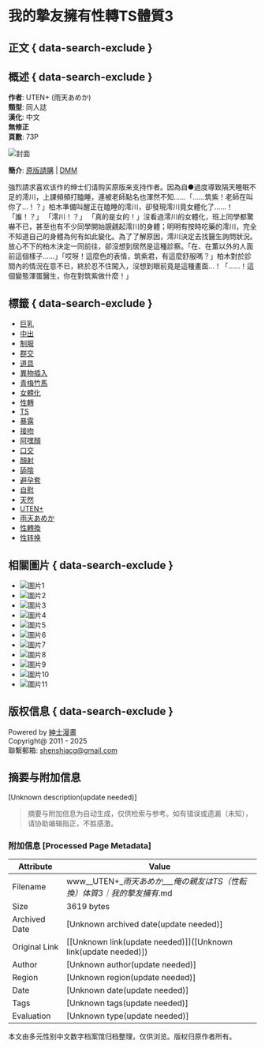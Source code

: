 # 我的摯友擁有性轉TS體質3

## 正文 { data-search-exclude }


## 概述 { data-search-exclude }
**作者**: UTEN+ (雨天あめか)  
**類型**: 同人誌  
**漢化**: 中文  
**無修正**  
**頁數**: 73P  

![封面](////t4.qy0.ru/data/t/2580/94/17207969612222.jpg)

**簡介**: [原版請購](https://www.dlsite.com/maniax/work/=/product_id/RJ300360.html) | [DMM](https://www.dmm.co.jp/dc/doujin/-/detail/=/cid=d_186987/)

強烈請求喜欢该作的绅士们请购买原版来支持作者。因為自●過度導致隔天睡眠不足的澪川，上課頻頻打瞌睡，連被老師點名也渾然不知……「……筑紫！老師在叫你了…！？」柏木準備叫醒正在瞌睡的澪川，卻發現澪川竟女體化了……！「誰！？」 「澪川！？」 「真的是女的！」沒看過澪川的女體化，班上同學都驚嚇不已，甚至也有不少同學開始覬覦起澪川的身體；明明有按時吃藥的澪川，完全不知道自己的身體為何有如此變化。為了了解原因，澪川決定去找醫生詢問狀況。放心不下的柏木決定一同前往，卻沒想到居然是這種診察。「在、在薫以外的人面前這個樣子……」「哎呀！這麼色的表情，筑紫君，有這麼舒服嗎？」柏木對於診間內的情況在意不已，終於忍不住闖入，沒想到眼前竟是這種畫面…！「……！這個變態渾蛋醫生，你在對筑紫做什麼！」

## 標籤 { data-search-exclude }
- [巨乳](albums-index-tag-%E5%B7%A8%E4%B9%B3.html)
- [中出](albums-index-tag-%E4%B8%AD%E5%87%BA.html)
- [制服](albums-index-tag-%E5%88%B6%E6%9C%8D.html)
- [群交](albums-index-tag-%E7%BE%A4%E4%BA%A4.html)
- [道具](albums-index-tag-%E9%81%93%E5%85%B7.html)
- [異物插入](albums-index-tag-%E7%95%B0%E7%89%A9%E6%8F%92%E5%85%A5.html)
- [青梅竹馬](albums-index-tag-%E9%9D%92%E6%A2%85%E7%AB%B9%E9%A6%AC.html)
- [女體化](albums-index-tag-%E5%A5%B3%E9%AB%94%E5%8C%96.html)
- [性轉](albums-index-tag-%E6%80%A7%E8%BD%89.html)
- [TS](albums-index-tag-TS.html)
- [暴露](albums-index-tag-%E6%9A%B4%E9%9C%B2.html)
- [接吻](albums-index-tag-%E6%8E%A5%E5%90%BB.html)
- [阿嘿顏](albums-index-tag-%E9%98%BF%E5%98%BF%E9%A1%8F.html)
- [口交](albums-index-tag-%E5%8F%A3%E4%BA%A4.html)
- [顏射](albums-index-tag-%E9%A1%8F%E5%B0%84.html)
- [舔陰](albums-index-tag-%E8%88%94%E9%99%B0.html)
- [避孕套](albums-index-tag-%E9%81%BF%E5%AD%95%E5%A5%97.html)
- [自慰](albums-index-tag-%E8%87%AA%E6%85%B0.html)
- [天然](albums-index-tag-%E5%A4%A9%E7%84%B6.html)
- [UTEN+](albums-index-tag-UTEN%2B.html)
- [雨天あめか](albums-index-tag-%E9%9B%A8%E5%A4%A9%E3%81%82%E3%82%81%E3%81%8B.html)
- [性轉換](albums-index-tag-%E6%80%A7%E8%BD%89%E6%8F%9B.html)
- [性转换](albums-index-tag-%E6%80%A7%E8%BD%AC%E6%8D%A2.html)

## 相關圖片 { data-search-exclude }
- ![圖片1](//t4.qy0.ru/data/t/2580/94/17207969717152.jpg)
- ![圖片2](//t4.qy0.ru/data/t/2580/94/17207969751779.jpg)
- ![圖片3](//t4.qy0.ru/data/t/2580/94/17207969759409.jpg)
- ![圖片4](//t4.qy0.ru/data/t/2580/94/17207969813919.jpg)
- ![圖片5](//t4.qy0.ru/data/t/2580/94/1720796987671.jpg)
- ![圖片6](//t4.qy0.ru/data/t/2580/94/17207969934649.jpg)
- ![圖片7](//t4.qy0.ru/data/t/2580/94/17207969978442.jpg)
- ![圖片8](//t4.qy0.ru/data/t/2580/94/17207970012036.jpg)
- ![圖片9](//t4.qy0.ru/data/t/2580/94/17207970046191.jpg)
- ![圖片10](//t4.qy0.ru/data/t/2580/94/17207970099242.jpg)
- ![圖片11](//t4.qy0.ru/data/t/2580/94/17207970132958.jpg)

## 版权信息 { data-search-exclude }
Powered by [紳士漫畫](//www.wnacg.com)  
Copyright@ 2011 - 2025  
聯繫郵箱: shenshiacg@gmail.com
<!-- tcd_original_link https://www.wnacg.com/photos-index-aid-258094.html -->


## 摘要与附加信息

<!-- tcd_abstract -->
[Unknown description(update needed)]
<!-- tcd_abstract_end -->

> 摘要与附加信息为自动生成，仅供检索与参考。如有错误或遗漏（未知），请协助编辑指正，不胜感激。

### 附加信息 [Processed Page Metadata]

| Attribute       | Value                                  |
|-----------------|----------------------------------------|
| Filename        | www__UTEN+__雨天あめか___俺の親友はTS（性転換）体質3｜我的摯友擁有_.md                             |
| Size            | 3619 bytes                           |
| Archived Date   | [Unknown archived date(update needed)]                             |
| Original Link   | [[Unknown link(update needed)]]([Unknown link(update needed)])                       |
| Author          | [Unknown author(update needed)]                               |
| Region          | [Unknown region(update needed)]                               |
| Date            | [Unknown date(update needed)]                                 |
| Tags            | [Unknown tags(update needed)]                                 |
| Evaluation            | [Unknown type(update needed)]                                 |
<!-- tcd_table_end -->

本文由多元性别中文数字档案馆归档整理，仅供浏览。版权归原作者所有。
